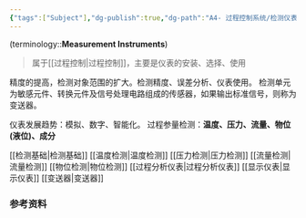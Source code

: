 ```yaml
---
{"tags":["Subject"],"dg-publish":true,"dg-path":"A4- 过程控制系统/检测仪表/检测仪表.md","dg-pinned":true,"permalink":"/A4- 过程控制系统/检测仪表/检测仪表/","pinned":true,"dgPassFrontmatter":true,"noteIcon":"","created":"2024-10-03T15:40:38.000+08:00","updated":"2025-09-01T09:56:40.000+08:00"}
---
```


(terminology::**Measurement Instruments**)
> 属于[[过程控制\|过程控制]]，主要是仪表的安装、选择、使用

精度的提高，检测对象范围的扩大。检测精度、误差分析、仪表使用。
检测单元为敏感元件、转换元件及信号处理电路组成的传感器，如果输出标准信号，则称为变送器。

仪表发展趋势：模拟、数字、智能化。
过程参量检测：**温度、压力、流量、物位 (液位)、成分**


[[检测基础\|检测基础]]
[[温度检测\|温度检测]]
[[压力检测\|压力检测]]
[[流量检测\|流量检测]]
[[物位检测\|物位检测]]
[[过程分析仪表\|过程分析仪表]]
[[显示仪表\|显示仪表]]
[[变送器\|变送器]]



### 参考资料

